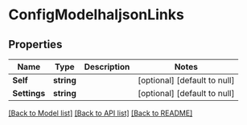 # ConfigModelhaljsonLinks

## Properties
Name | Type | Description | Notes
------------ | ------------- | ------------- | -------------
**Self** | **string** |  | [optional] [default to null]
**Settings** | **string** |  | [optional] [default to null]

[[Back to Model list]](../README.md#documentation-for-models) [[Back to API list]](../README.md#documentation-for-api-endpoints) [[Back to README]](../README.md)

